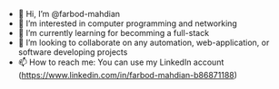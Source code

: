 - 👋 Hi, I’m @farbod-mahdian
- 👀 I’m interested in computer programming and networking
- 🌱 I’m currently learning for becomming a full-stack
- 💞️ I’m looking to collaborate on any automation, web-application, or software developing projects
- 📫 How to reach me: You can use my LinkedIn account (https://www.linkedin.com/in/farbod-mahdian-b86871188)
